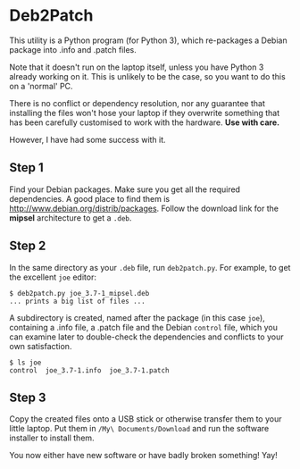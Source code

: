 # Deb2Patch #

This utility is a Python program (for Python 3), which re-packages a Debian package into
.info and .patch files.

Note that it doesn't run on the laptop itself, unless you have Python 3 already working on it. This is unlikely to be the case, so you want to do this on a 'normal' PC.

There is no conflict or dependency resolution, nor any guarantee that installing the files won't hose your laptop if they overwrite something that has been carefully customised to work with the hardware.  **Use with care.**

However, I have had some success with it.

## Step 1 ##

Find your Debian packages.  Make sure you get all the required dependencies.  A good place to find them is http://www.debian.org/distrib/packages.  Follow the download link for the **mipsel** architecture to get a `.deb`.

## Step 2 ##

In the same directory as your `.deb` file, run `deb2patch.py`. For example, to get the excellent `joe` editor:
```
$ deb2patch.py joe_3.7-1_mipsel.deb
... prints a big list of files ...
```

A subdirectory is created, named after the package (in this case `joe`), containing
a .info file, a .patch file and the Debian `control` file, which you can examine later
to double-check the dependencies and conflicts to your own satisfaction.
```
$ ls joe
control  joe_3.7-1.info  joe_3.7-1.patch
```

## Step 3 ##

Copy the created files onto a USB stick or otherwise transfer them to your little laptop.
Put them in `/My\ Documents/Download` and run the software installer to install them.

You now either have new software or have badly broken something! Yay!